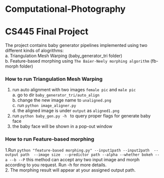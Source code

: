 # Computational-Photography

# CS445 Final Project

The project contains baby generator pipelines implemented using two different kinds of alogrithms:   
a. Triangulation Mesh Warping (baby_generator_tri folder)  
b. Feature-based morphing using `The Baier-Neely morphing algorithm` (fb-morph folder)

### How to run Triangulation Mesh Warping  
1. run auto alignment with two images `female pic` and `male pic`  
   a. go to dir `baby_generator_tri/auto_align`  
   b. change the new image name to `unaligned.png`  
   c. run `python image_aligner.py`  
   d. the aligned image is under `output` as `aligned1.png`   
2. run `python baby_gen.py -h ` to query proper flags for generate baby face    
3. the baby face will be shown in a pop-out window  

### How to run Feature-based morphing 
1.Run `python "feature-based morphing.py" --input1path --input2path  --output path  --image size  --predictor path --alpha --whether bokeh --a --b --P` this method can accept any two input image and morph according to you request. Run -h for more details.  
2. The morphing result will appear at your assigned output path.
